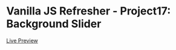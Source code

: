 # Vanilla JS Refresher - Project17: Background Slider
[Live Preview](https://valyndsilva.github.io/vanillajs-background-slider/)
